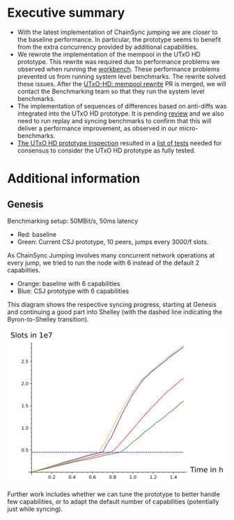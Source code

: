 # Executive summary

- With the latest implementation of ChainSync jumping we are closer to the
  baseline performance. In particular, the prototype seems to benefit from the
  extra concurrency provided by additional capabilities.
- We rewrote the implementation of the mempool in the UTxO HD prototype. This
  rewrite was required due to performance problems we observed when running the
  [workbench](https://github.com/input-output-hk/cardano-node/blob/master/Makefile#L51).
  These performance problems prevented us from running system level benchmarks.
  The rewrite solved these issues. After the [UTxO-HD: mempool
  rewrite](https://github.com/input-output-hk/ouroboros-network/pull/4049) PR is
  merged, we will contact the Benchmarking team so that they run the system
  level benchmarks.
- The implementation of sequences of differences based on anti-diffs was
  integrated into the UTxO HD prototype. It is pending
  [review](https://github.com/input-output-hk/ouroboros-network/pull/4036) and
  we also need to run replay and syncing benchmarks to confirm that this will
  deliver a performance improvement, as observed in our micro-benchmarks.
- [The UTxO HD prototype
  inspection](https://github.com/input-output-hk/ouroboros-network/issues/3944)
  resulted in a [list of
  tests](https://github.com/input-output-hk/ouroboros-network/issues/4045)
  needed for consensus to consider the UTxO HD prototype as fully tested.

# Additional information

## Genesis

Benchmarking setup: 50MBit/s, 50ms latency

 - Red: baseline
 - Green: Current CSJ prototype, 10 peers, jumps every 3000/f slots.

As ChainSync Jumping involves many concurrent network operations at every jump,
we tried to run the node with 6 instead of the default 2 capabilties.

 - Orange: baseline with 6 capabilities
 - Blue: CSJ prototype with 6 capabilities

This diagram shows the respective syncing progress, starting at Genesis and
continuing a good part into Shelley (with the dashed line indicating the
Byron-to-Shelley transition).

![](/images/happy-path-csj-prototype-bench-1.svg)

Further work includes whether we can tune the prototype to better handle few
capabilities, or to adapt the default number of capabilities (potentially just
while syncing).
